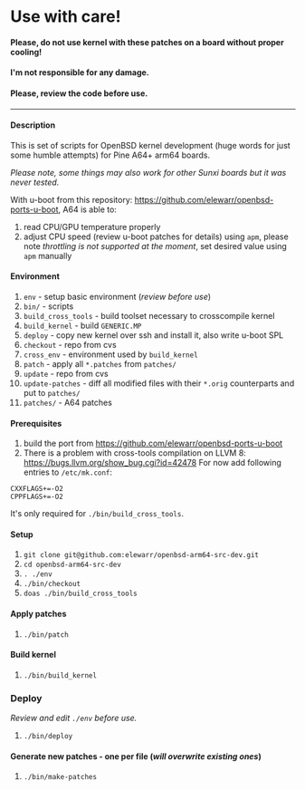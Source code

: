 # Use with care!
####  Please, do not use kernel with these patches on a board without proper cooling!
#### I'm not responsible for any damage.
#### Please, review the code before use.

---
#### Description
This is set of scripts for OpenBSD kernel development (huge words for just some humble attempts) for Pine A64+ arm64 boards. 

_Please note, some things may also work for other Sunxi boards but it was never tested._

With u-boot from this repository: https://github.com/elewarr/openbsd-ports-u-boot, A64 is able to:
1. read CPU/GPU temperature properly
1. adjust CPU speed (review u-boot patches for details) using `apm`, please note *throttling is not supported at the moment*, set desired value using `apm` manually

#### Environment
1. `env` - setup basic environment (*review before use*)
1. `bin/` - scripts
1. `build_cross_tools` - build toolset necessary to crosscompile kernel
1. `build_kernel` - build `GENERIC.MP`
1. `deploy` - copy new kernel over ssh and install it, also write u-boot SPL
1. `checkout` - repo from cvs
1. `cross_env` - environment used by `build_kernel`
1. `patch` - apply all `*.patches` from `patches/`
1. `update` - repo from cvs
1. `update-patches` - diff all modified files with their `*.orig` counterparts and put to `patches/`
1. `patches/` - A64 patches

#### Prerequisites
1. build the port from https://github.com/elewarr/openbsd-ports-u-boot 
1. There is a problem with cross-tools compilation on LLVM 8: https://bugs.llvm.org/show_bug.cgi?id=42478
For now add following entries to `/etc/mk.conf`:
```
CXXFLAGS+=-O2
CPPFLAGS+=-O2
```
It's only required for `./bin/build_cross_tools`.

#### Setup
1. `git clone git@github.com:elewarr/openbsd-arm64-src-dev.git`
1. `cd openbsd-arm64-src-dev`
1. `. ./env`
1. `./bin/checkout`
1. `doas ./bin/build_cross_tools`

#### Apply patches
1. `./bin/patch`

#### Build kernel
1. `./bin/build_kernel`

### Deploy
*Review and edit `./env` before use.*
1. `./bin/deploy`

#### Generate new patches - one per file (*will overwrite existing ones*)
1. `./bin/make-patches`
